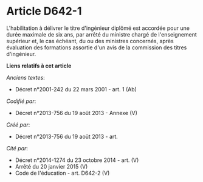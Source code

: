 # Article D642-1

L'habilitation à délivrer le titre d'ingénieur diplômé est accordée pour une durée maximale de six ans, par arrêté du
ministre chargé de l'enseignement supérieur et, le cas échéant, du ou des ministres concernés, après évaluation des
formations assortie d'un avis de la commission des titres d'ingénieur.

**Liens relatifs à cet article**

_Anciens textes_:

  - Décret n°2001-242 du 22 mars 2001 - art. 1 (Ab)

_Codifié par_:

  - Décret n°2013-756 du 19 août 2013 -  Annexe (V)

_Créé par_:

  - Décret n°2013-756 du 19 août 2013 - art.

_Cité par_:

  - Décret n°2014-1274 du 23 octobre 2014 - art. (V)
  - Arrêté du 20 janvier 2015 (V)
  - Code de l'éducation - art. D642-2 (V)
